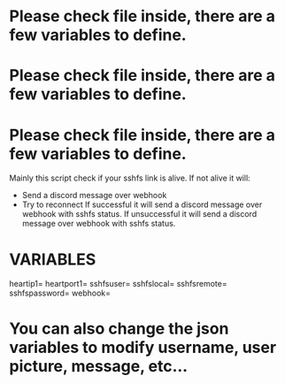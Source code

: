 
# Please check file inside, there are a few variables to define.
# Please check file inside, there are a few variables to define.
# Please check file inside, there are a few variables to define.

Mainly this script check if your sshfs link is alive.
If not alive it will:
- Send a discord message over webhook
- Try to reconnect
  If successful it will send a discord message over webhook with sshfs status.
  If unsuccessful it will send a discord message over webhook with sshfs status.
  
# VARIABLES
heartip1=
heartport1=
sshfsuser=
sshfslocal=
sshfsremote=
sshfspassword=
webhook=

# You can also change the json variables to modify username, user picture, message, etc...
